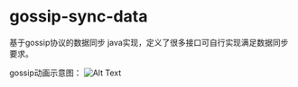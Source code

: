 # gossip-sync-data
基于gossip协议的数据同步 java实现，定义了很多接口可自行实现满足数据同步要求。

gossip动画示意图：
![Alt Text](https://media.giphy.com/media/555q4ngZRoxHCtGSrT/giphy.gif) 
